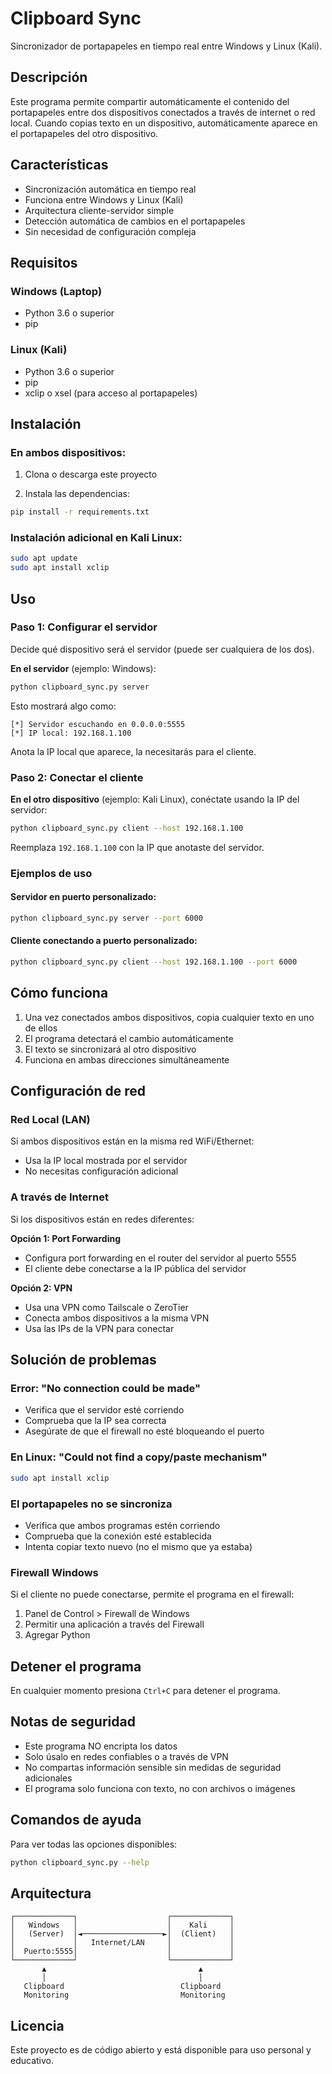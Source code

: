# Clipboard Sync

Sincronizador de portapapeles en tiempo real entre Windows y Linux (Kali).

## Descripción

Este programa permite compartir automáticamente el contenido del portapapeles entre dos dispositivos conectados a través de internet o red local. Cuando copias texto en un dispositivo, automáticamente aparece en el portapapeles del otro dispositivo.

## Características

- Sincronización automática en tiempo real
- Funciona entre Windows y Linux (Kali)
- Arquitectura cliente-servidor simple
- Detección automática de cambios en el portapapeles
- Sin necesidad de configuración compleja

## Requisitos

### Windows (Laptop)
- Python 3.6 o superior
- pip

### Linux (Kali)
- Python 3.6 o superior
- pip
- xclip o xsel (para acceso al portapapeles)

## Instalación

### En ambos dispositivos:

1. Clona o descarga este proyecto

2. Instala las dependencias:
```bash
pip install -r requirements.txt
```

### Instalación adicional en Kali Linux:

```bash
sudo apt update
sudo apt install xclip
```

## Uso

### Paso 1: Configurar el servidor

Decide qué dispositivo será el servidor (puede ser cualquiera de los dos).

**En el servidor** (ejemplo: Windows):

```bash
python clipboard_sync.py server
```

Esto mostrará algo como:
```
[*] Servidor escuchando en 0.0.0.0:5555
[*] IP local: 192.168.1.100
```

Anota la IP local que aparece, la necesitarás para el cliente.

### Paso 2: Conectar el cliente

**En el otro dispositivo** (ejemplo: Kali Linux), conéctate usando la IP del servidor:

```bash
python clipboard_sync.py client --host 192.168.1.100
```

Reemplaza `192.168.1.100` con la IP que anotaste del servidor.

### Ejemplos de uso

#### Servidor en puerto personalizado:
```bash
python clipboard_sync.py server --port 6000
```

#### Cliente conectando a puerto personalizado:
```bash
python clipboard_sync.py client --host 192.168.1.100 --port 6000
```

## Cómo funciona

1. Una vez conectados ambos dispositivos, copia cualquier texto en uno de ellos
2. El programa detectará el cambio automáticamente
3. El texto se sincronizará al otro dispositivo
4. Funciona en ambas direcciones simultáneamente

## Configuración de red

### Red Local (LAN)
Si ambos dispositivos están en la misma red WiFi/Ethernet:
- Usa la IP local mostrada por el servidor
- No necesitas configuración adicional

### A través de Internet
Si los dispositivos están en redes diferentes:

**Opción 1: Port Forwarding**
- Configura port forwarding en el router del servidor al puerto 5555
- El cliente debe conectarse a la IP pública del servidor

**Opción 2: VPN**
- Usa una VPN como Tailscale o ZeroTier
- Conecta ambos dispositivos a la misma VPN
- Usa las IPs de la VPN para conectar

## Solución de problemas

### Error: "No connection could be made"
- Verifica que el servidor esté corriendo
- Comprueba que la IP sea correcta
- Asegúrate de que el firewall no esté bloqueando el puerto

### En Linux: "Could not find a copy/paste mechanism"
```bash
sudo apt install xclip
```

### El portapapeles no se sincroniza
- Verifica que ambos programas estén corriendo
- Comprueba que la conexión esté establecida
- Intenta copiar texto nuevo (no el mismo que ya estaba)

### Firewall Windows
Si el cliente no puede conectarse, permite el programa en el firewall:
1. Panel de Control > Firewall de Windows
2. Permitir una aplicación a través del Firewall
3. Agregar Python

## Detener el programa

En cualquier momento presiona `Ctrl+C` para detener el programa.

## Notas de seguridad

- Este programa NO encripta los datos
- Solo úsalo en redes confiables o a través de VPN
- No compartas información sensible sin medidas de seguridad adicionales
- El programa solo funciona con texto, no con archivos o imágenes

## Comandos de ayuda

Para ver todas las opciones disponibles:
```bash
python clipboard_sync.py --help
```

## Arquitectura

```
┌─────────────┐                    ┌─────────────┐
│   Windows   │                    │    Kali     │
│   (Server)  │◄──────────────────►│  (Client)   │
│             │   Internet/LAN     │             │
│  Puerto:5555│                    │             │
└─────────────┘                    └─────────────┘
       ▲                                  ▲
       │                                  │
   Clipboard                          Clipboard
   Monitoring                         Monitoring
```

## Licencia

Este proyecto es de código abierto y está disponible para uso personal y educativo.
